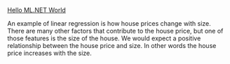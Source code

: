 [Hello ML.NET World](https://docs.microsoft.com/en-us/dotnet/machine-learning/how-does-mldotnet-work#hello-mlnet-world)

An example of linear regression is how house prices change with size. There are many other factors that contribute to the house price, but one of those features is the size of the house. We would expect a positive relationship between the house price and size. In other words the house price increases with the size.

